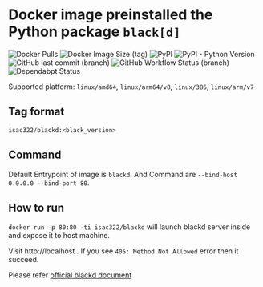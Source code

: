 # Docker image preinstalled the Python package `black[d]`

![Docker Pulls](https://img.shields.io/docker/pulls/isac322/blackd?logo=docker&style=flat-square)
![Docker Image Size (tag)](https://img.shields.io/docker/image-size/isac322/blackd/latest?logo=docker&style=flat-square)
![PyPI](https://img.shields.io/pypi/v/black?label=black&logo=python&style=flat-square)
![PyPI - Python Version](https://img.shields.io/pypi/pyversions/black?logo=python&style=flat-square)
![GitHub last commit (branch)](https://img.shields.io/github/last-commit/isac322/docker_image_blackd/master?logo=github&style=flat-square)
![GitHub Workflow Status (branch)](https://img.shields.io/github/workflow/status/isac322/docker_image_blackd/ci/master?logo=github&style=flat-square)
![Dependabpt Status](https://flat.badgen.net/github/dependabot/isac322/docker_image_blackd?icon=github)

Supported platform: `linux/amd64`, `linux/arm64/v8`, `linux/386`, `linux/arm/v7`

## Tag format

`isac322/blackd:<black_version>`

## Command

Default Entrypoint of image is `blackd`.
And Command are `--bind-host 0.0.0.0 --bind-port 80`.

## How to run

`docker run -p 80:80 -ti isac322/blackd` will launch blackd server inside and expose it to host machine.

Visit http://localhost . If you see `405: Method Not Allowed` error then it succeed.

Please refer [official blackd document](https://github.com/psf/black#blackd)
